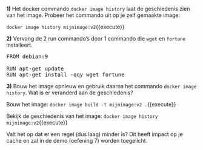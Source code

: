 **1)** Het docker commando `docker image history` laat de geschiedenis zien van het image. Probeer het commando uit op je zelf gemaakte image:

`docker image history mijnimage:v2`{{execute}}

**2)** Vervang de 2 run commando’s door 1 commando die `wget` en `fortune` installeert.

<pre class="file" data-filename="Dockerfile" data-target="replace">
FROM debian:9

RUN apt-get update
RUN apt-get install -qqy wget fortune
</pre>

**3)** Bouw het image opnieuw en gebruik daarna het commando `docker image history`. Wat is er veranderd aan de geschiedenis?

Bouw het image:
`docker image build -t mijnimage:v2 .`{{execute}}

Bekijk de geschiedenis van het image:
`docker image history mijnimage:v2`{{execute}}

Valt het op dat er een regel (dus laag) minder is? Dit heeft impact op je cache en zal in de demo (oefening 7) worden toegelicht.